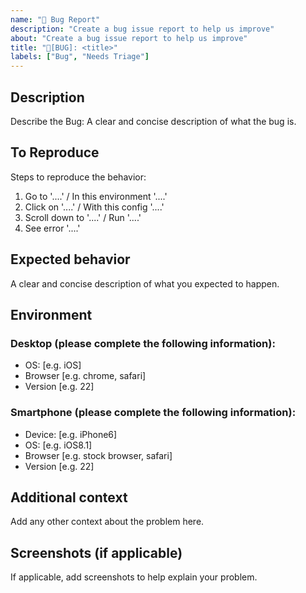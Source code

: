 ```yaml
---
name: "🐞 Bug Report"
description: "Create a bug issue report to help us improve"
about: "Create a bug issue report to help us improve"
title: "🐞[BUG]: <title>"
labels: ["Bug", "Needs Triage"]
---
```


## **Description**

<!--- Describe the Bug: A clear and concise description of what the bug is. -->

Describe the Bug: A clear and concise description of what the bug is.

## **To Reproduce**

Steps to reproduce the behavior:

1. Go to '....' / In this environment '....'
2. Click on '....' / With this config '....'
3. Scroll down to '....' / Run '....'
4. See error '....'

## **Expected behavior**

A clear and concise description of what you expected to happen.

## **Environment**

### **Desktop (please complete the following information):**

- OS: [e.g. iOS]
- Browser [e.g. chrome, safari]
- Version [e.g. 22]

### **Smartphone (please complete the following information):**

- Device: [e.g. iPhone6]
- OS: [e.g. iOS8.1]
- Browser [e.g. stock browser, safari]
- Version [e.g. 22]

## **Additional context**

<!--- Add any additional information or context about the problem here. -->

Add any other context about the problem here.

## **Screenshots** (if applicable)

If applicable, add screenshots to help explain your problem.
